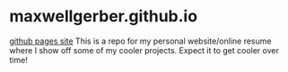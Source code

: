 # maxwellgerber.github.io
[github pages site](maxwellgerber.github.io)
This is a repo for my personal website/online resume where I show off some of my cooler projects. Expect it to get cooler over time!
